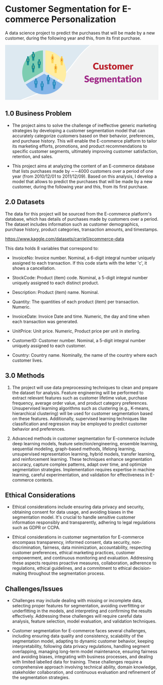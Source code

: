 # Customer Segmentation for E-commerce Personalization

A data science project to predict the purchases that will be made by a new customer, during the following year and this, from its first purchase.

![Customer Segmentation](/assets/img/Customer-Segmentation.png)

## 1.0 Business Problem

* The project aims to solve the challenge of ineffective generic marketing strategies by developing a customer segmentation model that can accurately categorize customers based on their behavior, preferences, and purchase history. This will enable the E-commerce platform to tailor its marketing efforts, promotions, and product recommendations to specific customer segments, ultimately improving customer satisfaction, retention, and sales. 

* This project aims at analyzing the content of an E-commerce database that lists purchases made by ∼∼4000 customers over a period of one year (from 2010/12/01 to 2011/12/09). Based on this analysis, I develop a model that allows to predict the purchases that will be made by a new customer, during the following year and this, from its first purchase.

## 2.0 Datasets

The data for this project will be sourced from the E-commerce platform's database, which has details of purchases made by customers over a period. The dataset includes information such as customer demographics, purchase history, product categories, transaction amounts, and timestamps. 

https://www.kaggle.com/datasets/carrie1/ecommerce-data

This data holds 8 variables that correspond to:

* InvoiceNo: Invoice number. Nominal, a 6-digit integral number uniquely assigned to each transaction. If this code starts with the letter 'c', it shows a cancellation.

* StockCode: Product (item) code. Nominal, a 5-digit integral number uniquely assigned to each distinct product.

* Description: Product (item) name. Nominal. 

* Quantity: The quantities of each product (item) per transaction. Numeric. 

* InvoiceDate: Invoice Date and time. Numeric, the day and time when each transaction was generated. 

* UnitPrice: Unit price. Numeric, Product price per unit in sterling. 

* CustomerID: Customer number. Nominal, a 5-digit integral number uniquely assigned to each customer.

* Country: Country name. Nominally, the name of the country where each customer lives. 

## 3.0 Methods

1. The project will use data preprocessing techniques to clean and prepare the dataset for analysis. Feature engineering will be performed to extract relevant features such as customer lifetime value, purchase frequency, average order value, and product category preferences. Unsupervised learning algorithms such as clustering (e.g., K-means, hierarchical clustering) will be used for customer segmentation based on these features. Additionally, supervised learning techniques like classification and regression may be employed to predict customer behavior and preferences. 
 
2. Advanced methods in customer segmentation for E-commerce include deep learning models, feature selection/engineering, ensemble learning, sequential modeling, graph-based methods, lifelong learning, unsupervised representation learning, hybrid models, transfer learning, and reinforcement learning. These techniques enhance segmentation accuracy, capture complex patterns, adapt over time, and optimize segmentation strategies. Implementation requires expertise in machine learning, careful experimentation, and validation for effectiveness in E-commerce contexts. 

## Ethical Considerations

* Ethical considerations include ensuring data privacy and security, obtaining consent for data usage, and avoiding biases in the segmentation model. It's crucial to handle sensitive customer information responsibly and transparently, adhering to legal regulations such as GDPR or CCPA. 
 
* Ethical considerations in customer segmentation for E-commerce encompass transparency, informed consent, data security, non-discrimination, fairness, data minimization, accountability, respecting customer preferences, ethical marketing practices, customer empowerment, and continuous monitoring and evaluation. Addressing these aspects requires proactive measures, collaboration, adherence to regulations, ethical guidelines, and a commitment to ethical decision-making throughout the segmentation process. 
 
 ## Challenges/Issues

* Challenges may include dealing with missing or incomplete data, selecting proper features for segmentation, avoiding overfitting or underfitting in the models, and interpreting and confirming the results effectively. Addressing these challenges will require careful data analysis, feature selection, model evaluation, and validation techniques. 

* Customer segmentation for E-commerce faces several challenges, including ensuring data quality and consistency, scalability of the segmentation model, adapting to dynamic customer behavior, keeping interpretability, following data privacy regulations, handling segment overlapping, managing long-term model maintenance, ensuring fairness and avoiding biases, integrating with business processes, and dealing with limited labelled data for training. These challenges require a comprehensive approach involving technical ability, domain knowledge, stakeholder collaboration, and continuous evaluation and refinement of the segmentation strategies. 

